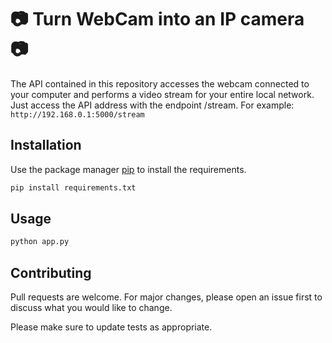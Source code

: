 # 📷 Turn WebCam into an IP camera 📷

The API contained in this repository accesses the webcam connected to your computer and performs a video stream for your entire local network. Just access the API address with the endpoint /stream. For example: ```http://192.168.0.1:5000/stream```

## Installation

Use the package manager [pip](https://pip.pypa.io/en/stable/) to install the requirements.

```bash
pip install requirements.txt
```

## Usage

```python
python app.py
```

## Contributing
Pull requests are welcome. For major changes, please open an issue first to discuss what you would like to change.

Please make sure to update tests as appropriate.
